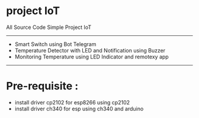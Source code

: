 # project IoT
All Source Code Simple Project IoT

<hr>

- Smart Switch using Bot Telegram
- Temperature Detector with LED and Notification using Buzzer
- Monitoring Temperature using LED Indicator and remotexy app

<hr>

# Pre-requisite :
- install driver cp2102 for esp8266 using cp2102
- install driver ch340 for esp using ch340 and arduino
